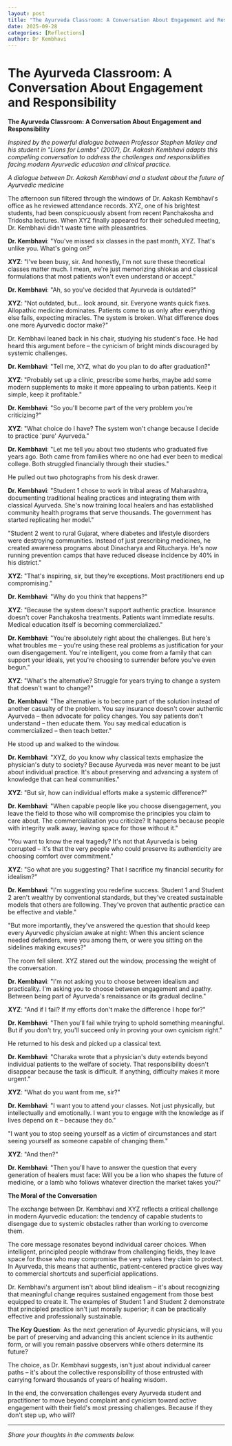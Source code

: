 ```yaml
---
layout: post
title: "The Ayurveda Classroom: A Conversation About Engagement and Responsibility"
date: 2025-09-28
categories: [Reflections]
author: Dr Kembhavi
---
```


# The Ayurveda Classroom: A Conversation About Engagement and Responsibility

**The Ayurveda Classroom: A Conversation About Engagement and Responsibility**

*Inspired by the powerful dialogue between Professor Stephen Malley and his student in "Lions for Lambs" (2007), Dr. Aakash Kembhavi adapts this compelling conversation to address the challenges and responsibilities facing modern Ayurvedic education and clinical practice.*

*A dialogue between Dr. Aakash Kembhavi and a student about the future of Ayurvedic medicine*

The afternoon sun filtered through the windows of Dr. Aakash Kembhavi's office as he reviewed attendance records. XYZ, one of his brightest students, had been conspicuously absent from recent Panchakosha and Tridosha lectures. When XYZ finally appeared for their scheduled meeting, Dr. Kembhavi didn't waste time with pleasantries.

**Dr. Kembhavi**: "You've missed six classes in the past month, XYZ. That's unlike you. What's going on?"

**XYZ**: "I've been busy, sir. And honestly, I'm not sure these theoretical classes matter much. I mean, we're just memorizing shlokas and classical formulations that most patients won't even understand or accept."

**Dr. Kembhavi**: "Ah, so you've decided that Ayurveda is outdated?"

**XYZ**: "Not outdated, but... look around, sir. Everyone wants quick fixes. Allopathic medicine dominates. Patients come to us only after everything else fails, expecting miracles. The system is broken. What difference does one more Ayurvedic doctor make?"

Dr. Kembhavi leaned back in his chair, studying his student's face. He had heard this argument before – the cynicism of bright minds discouraged by systemic challenges.

**Dr. Kembhavi**: "Tell me, XYZ, what do you plan to do after graduation?"

**XYZ**: "Probably set up a clinic, prescribe some herbs, maybe add some modern supplements to make it more appealing to urban patients. Keep it simple, keep it profitable."

**Dr. Kembhavi**: "So you'll become part of the very problem you're criticizing?"

**XYZ**: "What choice do I have? The system won't change because I decide to practice 'pure' Ayurveda."

**Dr. Kembhavi**: "Let me tell you about two students who graduated five years ago. Both came from families where no one had ever been to medical college. Both struggled financially through their studies."

He pulled out two photographs from his desk drawer.

**Dr. Kembhavi**: "Student 1 chose to work in tribal areas of Maharashtra, documenting traditional healing practices and integrating them with classical Ayurveda. She's now training local healers and has established community health programs that serve thousands. The government has started replicating her model."

"Student 2 went to rural Gujarat, where diabetes and lifestyle disorders were destroying communities. Instead of just prescribing medicines, he created awareness programs about Dinacharya and Ritucharya. He's now running prevention camps that have reduced disease incidence by 40% in his district."

**XYZ**: "That's inspiring, sir, but they're exceptions. Most practitioners end up compromising."

**Dr. Kembhavi**: "Why do you think that happens?"

**XYZ**: "Because the system doesn't support authentic practice. Insurance doesn't cover Panchakosha treatments. Patients want immediate results. Medical education itself is becoming commercialized."

**Dr. Kembhavi**: "You're absolutely right about the challenges. But here's what troubles me – you're using these real problems as justification for your own disengagement. You're intelligent, you come from a family that can support your ideals, yet you're choosing to surrender before you've even begun."

**XYZ**: "What's the alternative? Struggle for years trying to change a system that doesn't want to change?"

**Dr. Kembhavi**: "The alternative is to become part of the solution instead of another casualty of the problem. You say insurance doesn't cover authentic Ayurveda – then advocate for policy changes. You say patients don't understand – then educate them. You say medical education is commercialized – then teach better."

He stood up and walked to the window.

**Dr. Kembhavi**: "XYZ, do you know why classical texts emphasize the physician's duty to society? Because Ayurveda was never meant to be just about individual practice. It's about preserving and advancing a system of knowledge that can heal communities."

**XYZ**: "But sir, how can individual efforts make a systemic difference?"

**Dr. Kembhavi**: "When capable people like you choose disengagement, you leave the field to those who will compromise the principles you claim to care about. The commercialization you criticize? It happens because people with integrity walk away, leaving space for those without it."

"You want to know the real tragedy? It's not that Ayurveda is being corrupted – it's that the very people who could preserve its authenticity are choosing comfort over commitment."

**XYZ**: "So what are you suggesting? That I sacrifice my financial security for idealism?"

**Dr. Kembhavi**: "I'm suggesting you redefine success. Student 1 and Student 2 aren't wealthy by conventional standards, but they've created sustainable models that others are following. They've proven that authentic practice can be effective and viable."

"But more importantly, they've answered the question that should keep every Ayurvedic physician awake at night: When this ancient science needed defenders, were you among them, or were you sitting on the sidelines making excuses?"

The room fell silent. XYZ stared out the window, processing the weight of the conversation.

**Dr. Kembhavi**: "I'm not asking you to choose between idealism and practicality. I'm asking you to choose between engagement and apathy. Between being part of Ayurveda's renaissance or its gradual decline."

**XYZ**: "And if I fail? If my efforts don't make the difference I hope for?"

**Dr. Kembhavi**: "Then you'll fail while trying to uphold something meaningful. But if you don't try, you'll succeed only in proving your own cynicism right."

He returned to his desk and picked up a classical text.

**Dr. Kembhavi**: "Charaka wrote that a physician's duty extends beyond individual patients to the welfare of society. That responsibility doesn't disappear because the task is difficult. If anything, difficulty makes it more urgent."

**XYZ**: "What do you want from me, sir?"

**Dr. Kembhavi**: "I want you to attend your classes. Not just physically, but intellectually and emotionally. I want you to engage with the knowledge as if lives depend on it – because they do."

"I want you to stop seeing yourself as a victim of circumstances and start seeing yourself as someone capable of changing them."

**XYZ**: "And then?"

**Dr. Kembhavi**: "Then you'll have to answer the question that every generation of healers must face: Will you be a lion who shapes the future of medicine, or a lamb who follows whatever direction the market takes you?"

**The Moral of the Conversation**

The exchange between Dr. Kembhavi and XYZ reflects a critical challenge in modern Ayurvedic education: the tendency of capable students to disengage due to systemic obstacles rather than working to overcome them.

The core message resonates beyond individual career choices. When intelligent, principled people withdraw from challenging fields, they leave space for those who may compromise the very values they claim to protect. In Ayurveda, this means that authentic, patient-centered practice gives way to commercial shortcuts and superficial applications.

Dr. Kembhavi's argument isn't about blind idealism – it's about recognizing that meaningful change requires sustained engagement from those best equipped to create it. The examples of Student 1 and Student 2 demonstrate that principled practice isn't just morally superior; it can be practically effective and professionally sustainable.

**The Key Question**: As the next generation of Ayurvedic physicians, will you be part of preserving and advancing this ancient science in its authentic form, or will you remain passive observers while others determine its future?

The choice, as Dr. Kembhavi suggests, isn't just about individual career paths – it's about the collective responsibility of those entrusted with carrying forward thousands of years of healing wisdom.

In the end, the conversation challenges every Ayurveda student and practitioner to move beyond complaint and cynicism toward active engagement with their field's most pressing challenges. Because if they don't step up, who will?

---

*Share your thoughts in the comments below.*
